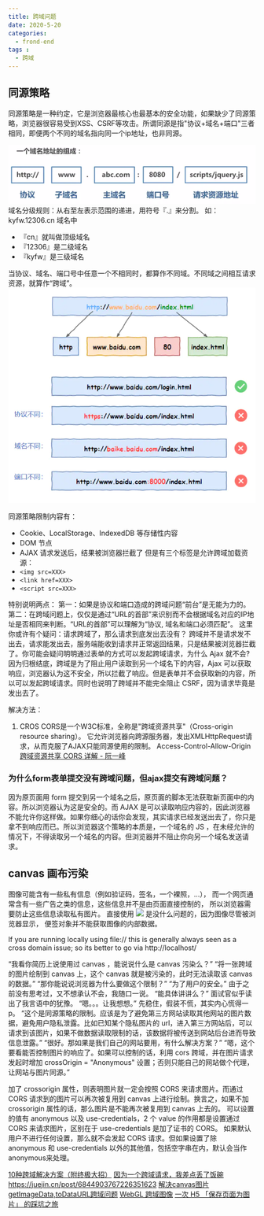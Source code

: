 ```yaml
---
title: 跨域问题
date: 2020-5-20
categories:
  - frond-end
tags :
  - 跨域
---
```


## 同源策略
同源策略是一种约定，它是浏览器最核心也最基本的安全功能，如果缺少了同源策略，浏览器很容易受到XSS、CSRF等攻击。所谓同源是指"协议+域名+端口"三者相同，即便两个不同的域名指向同一个ip地址，也非同源。

![地址](../images/url.png)
域名分级规则：从右至左表示范围的递进，用符号『.』来分割。
如：kyfw.12306.cn 域名中
- 『cn』就叫做顶级域名
- 『12306』是二级域名
- 『kyfw』是三级域名

当协议、域名、端口号中任意一个不相同时，都算作不同域。不同域之间相互请求资源，就算作“跨域”。
![禁止跨域](../images/crossDomain.png)

同源策略限制内容有：
- Cookie、LocalStorage、IndexedDB 等存储性内容
- DOM 节点
- AJAX 请求发送后，结果被浏览器拦截了
但是有三个标签是允许跨域加载资源：
- `<img src=XXX>`
- `<link href=XXX>`
- `<script src=XXX>`

特别说明两点：
第一：如果是协议和端口造成的跨域问题“前台”是无能为力的。
第二：在跨域问题上，仅仅是通过“URL的首部”来识别而不会根据域名对应的IP地址是否相同来判断。“URL的首部”可以理解为“协议, 域名和端口必须匹配”。
这里你或许有个疑问：请求跨域了，那么请求到底发出去没有？
跨域并不是请求发不出去，请求能发出去，服务端能收到请求并正常返回结果，只是结果被浏览器拦截了。你可能会疑问明明通过表单的方式可以发起跨域请求，为什么 Ajax 就不会?因为归根结底，跨域是为了阻止用户读取到另一个域名下的内容，Ajax 可以获取响应，浏览器认为这不安全，所以拦截了响应。但是表单并不会获取新的内容，所以可以发起跨域请求。同时也说明了跨域并不能完全阻止 CSRF，因为请求毕竟是发出去了。

解决方法：
1. CROS
CORS是一个W3C标准，全称是"跨域资源共享"（Cross-origin resource sharing）。
它允许浏览器向跨源服务器，发出XMLHttpRequest请求，从而克服了AJAX只能同源使用的限制。
Access-Control-Allow-Origin
[跨域资源共享 CORS 详解 - 阮一峰](http://www.ruanyifeng.com/blog/2016/04/cors.html)

### 为什么form表单提交没有跨域问题，但ajax提交有跨域问题？
因为原页面用 form 提交到另一个域名之后，原页面的脚本无法获取新页面中的内容。所以浏览器认为这是安全的。而 AJAX 是可以读取响应内容的，因此浏览器不能允许你这样做。如果你细心的话你会发现，其实请求已经发送出去了，你只是拿不到响应而已。所以浏览器这个策略的本质是，一个域名的 JS ，在未经允许的情况下，不得读取另一个域名的内容。但浏览器并不阻止你向另一个域名发送请求。


## canvas 画布污染
图像可能含有一些私有信息（例如验证码，签名，一个裸照，...）， 而一个网页通常含有一些广告之类的信息，这些信息并不是由页面直接控制的， 所以浏览器需要防止这些信息读取私有图片。
直接使用 <img src="private.jpg"> 是没什么问题的，因为图像尽管被浏览器显示， 便签对象并不能获取图像的内部数据。

If you are running locally using file:// this is generally always seen as a cross domain issue; so its better to go via
http://localhost/

“我看你简历上说使用过 canvas ，能说说什么是 canvas 污染么？”
“将一张跨域的图片绘制到 canvas 上，这个 canvas 就是被污染的，此时无法读取该 canvas 的数据。”
“那你能说说浏览器为什么要做这个限制？”
“为了用户的安全。” 由于之前没有思考过，又不想承认不会，我随口一说。
“能具体讲讲么？” 面试官似乎读出了我言语中的犹豫。
“嗯。。。让我想想。” 先稳住，假装不慌，其实内心慌得一p。
“这个是同源策略的限制。应该是为了避免第三方网站读取其他网站的图片数据，避免用户隐私泄露。比如已知某个隐私图片的 url，进入第三方网站后，可以请求到该图片，如果不做数据读取限制的话，该数据将被传送到网站后台进而导致信息泄露。”
“很好。那如果是我们自己的网站要用，有什么解决方案？”
“嗯，这个要看能否控制图片的响应了。如果可以控制的话，利用 cors 跨域，并在图片请求发起时增加 crossOrigin = "Anonymous" 设置；否则只能自己的网站做个代理，让网站与图片同源。”

加了 crossorigin 属性，则表明图片就一定会按照 CORS 来请求图片。而通过CORS 请求到的图片可以再次被复用到 canvas 上进行绘制。换言之，如果不加 crossorigin 属性的话，那么图片是不能再次被复用到 canvas 上去的。
可以设置的值有 anonymous 以及 use-credentials，2 个 value 的作用都是设置通过 CORS 来请求图片，区别在于 use-credentials 是加了证书的 CORS。
如果默认用户不进行任何设置，那么就不会发起 CORS 请求。但如果设置了除 anonymous 和 use-credentials 以外的其他值，包括空字串在内，默认会当作 anonymous来处理。


[10种跨域解决方案（附终极大招）](https://juejin.cn/post/6844904126246027278)
[因为一个跨域请求，我差点丢了饭碗](https://juejin.cn/post/6844904170764369934)
https://juejin.cn/post/6844903767226351623
[解决canvas图片getImageData,toDataURL跨域问题](https://www.zhangxinxu.com/wordpress/2018/02/crossorigin-canvas-getimagedata-cors/)
[WebGL 跨域图像](https://webglfundamentals.org/webgl/lessons/zh_cn/webgl-cors-permission.html)
[一次 H5 「保存页面为图片」 的踩坑之旅](https://juejin.cn/post/6844903513848283143)
